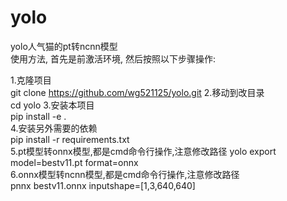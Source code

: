 # yolo
yolo人气猫的pt转ncnn模型    
使用方法, 首先是前激活环境, 然后按照以下步骤操作:

1.克隆项目  
git clone  https://github.com/wg521125/yolo.git 
2.移动到改目录  
cd yolo 
3.安装本项目    
pip install -e .    
4.安装另外需要的依赖    
pip install -r requirements.txt  
5.pt模型转onnx模型,都是cmd命令行操作,注意修改路径
yolo export model=bestv11.pt format=onnx    
6.onnx模型转ncnn模型,都是cmd命令行操作,注意修改路径  
pnnx bestv11.onnx  inputshape=[1,3,640,640] 
